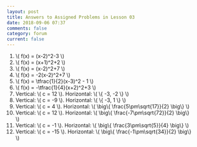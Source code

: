 ```yaml
---
layout: post
title: Answers to Assigned Problems in Lesson 03
date: 2018-09-06 07:37
comments: false
category: forum
current: false
---
```


1. \\( f(x) = (x-2)^2-3 \\)
2. \\( f(x) = (x+1)^2+2 \\)
3. \\( f(x) = (x-2)^2+7 \\)
4. \\( f(x) = -2(x-2)^2+7 \\)
5. \\( f(x) = \tfrac{1}{2}(x-3)^2 - 1 \\)
6. \\( f(x) = -\tfrac{1}{4}(x+2)^2+3 \\)
7. Vertical: \\( c = 12 \\).  Horizontal: \\( \\{ -3, -2 \\} \\)
8. Vertical: \\( c = -9 \\).  Horizontal: \\( \\{ -3, 1 \\} \\)
9. Vertical: \\( c = 4 \\).  Horizontal: \\( \big\\{ \frac{5\pm\sqrt{17}}{2} \big\\} \\)
10. Vertical: \\( c = 12 \\).  Horizontal: \\( \big\\{ \frac{-7\pm\sqrt{72}}{2} \big\\} \\)
11. Vertical: \\( c = -1 \\).  Horizontal: \\( \big\\{ \frac{3\pm\sqrt{5}}{4} \big\\} \\)
12. Vertical: \\( c = -15 \\).  Horizontal: \\( \big\\{ \frac{-1\pm\sqrt{34}}{2} \big\\} \\)
